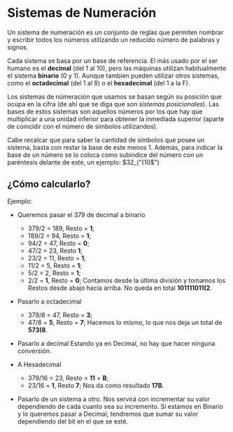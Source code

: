 # Sistemas de Numeración

Un sistema de numeración es un conjunto de reglas que permiten nombrar y escribir todos los números utilizando un reducido número de palabras y signos.

Cada sistema se basa por un base de referencia. El más usado por el ser humano es el **decimal** (del 1 al 10), pero las máquinas utilizan habitualmente el sistema **binario** (0 y 1). Aunque tambien pueden utilizar otros sistemas, como el **octadecimal** (del 1 al 8) o el **hexadecimal** (del 1 a la F).

Los sistemas de númeración que usamos se basan según su posición que ocupa en la cifra (de ahí que se diga que son _sistemas posicionales_). Las bases de estos sistemas son aquellos números por los que hay que multiplicar a una unidad inferior para obtener la inmediada superior (aparte de coincidir con el número de símbolos utilizandos).

Cabe recalcar que para saber la cantidad de símbolos que posee un sistema, basta con restar la base de este menos 1. Además, para indicar la base de un número se lo coloca como subindice del número con un paréntesis delante de este, un ejemplo: $32_("(10$")

## ¿Cómo calcularlo?

Ejemplo: 

- Queremos pasar el 379 de decimal a binario
    - 379/2 = 189, Resto = **1**;
    - 189/2 = 94, Resto = **1**;
    - 94/2 = 47, Resto = **0**;
    - 47/2 = 23, Resto **1**;
    - 23/2 = 11, Resto = **1**;
    - 11/2 = 5, Resto = **1**;
    - 5/2 = 2, Resto = **1**;
    - 2/2 = **1**, Resto = **0**;
Contamos desde la última división y tomamos los Restos desde abajo hacia arriba. No queda en total **101111011(2**.

- Pasarlo a octadecimal
    - 379/8 = 47, Resto = **3**;
    - 47/8 = **5**, Resto = **7**;
Hacemos lo mismo, lo que nos deja un total de **573(8**.

- Pasarlo a decimal
Estando ya en Decimal, no hay que hacer ninguna conversión.

- A Hexadecimal
    - 379/16 = 23, Resto = **11** = **B**;
    - 23/16 = **1**, Resto **7**;
Nos da como resultado **17B**.

- Pasarlo de un sistema a otro.
Nos servirá con incrementar su valor dependiendo de cada cuanto sea su incremento. Si estamos en Binario y lo queremos pasar a Decimal, tendremos que sumar su valor dependiendo del bit en el que se esté.
